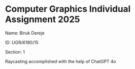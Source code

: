 # Computer Graphics Individual Assignment 2025

Name: Biruk Dereje

ID: UGR/6190/15

Section: 1

Raycasting accomplished with the help of ChatGPT 4o
